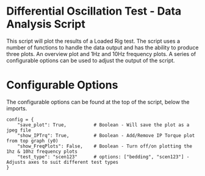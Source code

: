 # Differential Oscillation Test - Data Analysis Script  

This script will plot the results of a Loaded Rig test. The script uses a number of functions to handle the data output and has the ability to produce three plots. An overview plot and 1Hz and 10Hz frequency plots. A series of configurable options can be used to adjust the output of the script.
  
# Configurable Options  
The configurable options can be found at the top of the script, below the imports.  

    config = {
        "save_plot": True,          # Boolean - Will save the plot as a jpeg file
        "show_IPTrq": True,         # Boolean - Add/Remove IP Torque plot from top graph (y0)
        "show_FreqPlots": False,    # Boolean - Turn off/on plotting the 1hz & 10hz frequency plots
        "test_type": "scen123"      # options: ["bedding", "scen123"] - Adjusts axes to suit different test types
    }
